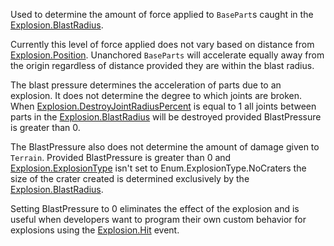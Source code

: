 Used to determine the amount of force applied to `BasePart`s caught in the [Explosion.BlastRadius](https://developer.roblox.com/api-reference/property/Explosion/BlastRadius).

Currently this level of force applied does not vary based on distance from [Explosion.Position](https://developer.roblox.com/api-reference/property/Explosion/Position). Unanchored `BaseParts` will accelerate equally away from the origin regardless of distance provided they are within the blast radius.

The blast pressure determines the acceleration of parts due to an explosion. It does not determine the degree to which joints are broken. When [Explosion.DestroyJointRadiusPercent](https://developer.roblox.com/api-reference/property/Explosion/DestroyJointRadiusPercent) is equal to 1 all joints between parts in the [Explosion.BlastRadius](https://developer.roblox.com/api-reference/property/Explosion/BlastRadius) will be destroyed provided BlastPressure is greater than 0.

The BlastPressure also does not determine the amount of damage given to `Terrain`. Provided BlastPressure is greater than 0 and [Explosion.ExplosionType](https://developer.roblox.com/api-reference/property/Explosion/ExplosionType) isn't set to Enum.ExplosionType.NoCraters the size of the crater created is determined exclusively by the [Explosion.BlastRadius](https://developer.roblox.com/api-reference/property/Explosion/BlastRadius).

Setting BlastPressure to 0 eliminates the effect of the explosion and is useful when developers want to program their own custom behavior for explosions using the [Explosion.Hit](https://developer.roblox.com/api-reference/event/Explosion/Hit) event.